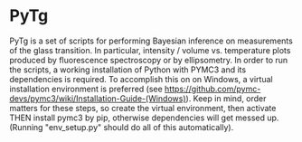 # PyTg

PyTg is a set of scripts for performing Bayesian inference on measurements of the glass transition. In particular, intensity / volume vs. temperature plots produced by fluorescence spectroscopy or by ellipsometry. In order to run the scripts, a working installation of Python with PYMC3 and its dependencies is required. To accomplish this on on Windows, a virtual installation environment is preferred (see https://github.com/pymc-devs/pymc3/wiki/Installation-Guide-(Windows)). Keep in mind, order matters for these steps, so create the virtual environment, then activate THEN install pymc3 by pip, otherwise dependencies will get messed up. (Running "env_setup.py" should do all of this automatically).
